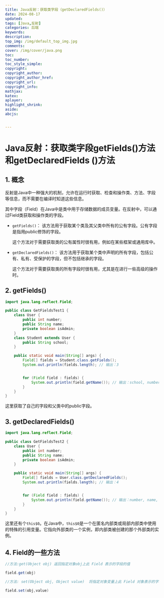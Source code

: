 ```yaml
---
title: Java反射：获取类字段（getDeclaredFields()）
date: 2024-08-17
updated:
tags: [Java,反射]
categories: 后端
keywords:
description:
top_img: /img/default_top_img.jpg
comments:
cover: /img/cover/java.png
toc:
toc_number:
toc_style_simple:
copyright:
copyright_author:
copyright_author_href:
copyright_url:
copyright_info:
mathjax:
katex:
aplayer:
highlight_shrink:
aside:
abcjs:


---
```


# Java反射：获取类字段getFields()方法和getDeclaredFields ()方法

## 1. 概念

反射是Java中一种强大的机制，允许在运行时获取、检查和操作类、方法、字段等信息，而不需要在编译时知道这些信息。

其中字段（Field）在Java中是类中用于存储数据的成员变量。在反射中，可以通过Field类获取和操作类的字段。

- `getFields()`： 该方法用于获取某个类及其父类中所有的公有字段。公有字段是指用public修饰的字段。

  这个方法对于需要获取类的公有属性时很有用，例如在某些框架或通用库中。

- `getDeclaredFields()`： 该方法用于获取某个类中声明的所有字段，包括公有、私有、受保护的字段，但不包括继承的字段。

  这个方法对于需要获取类的所有字段时很有用，尤其是在进行一些高级的操作时。



## 2. getFields()

```java
import java.lang.reflect.Field;

public class GetFieldsTest1 {
    class User {
        public int number;
        public String name;
        private boolean isAdmin;
    }
    class Student extends User {
        public String school;
    }

    public static void main(String[] args) {
        Field[] fields = Student.class.getFields();
        System.out.println(fields.length); // 输出：3


        for (Field field : fields) {
            System.out.println(field.getName()); // 输出：school, number, name, 
        }
    }
}
```

这里获取了自己的字段和父类中的public字段。

## 3. getDeclaredFields()

```java
import java.lang.reflect.Field;

public class GetFieldsTest2 {
    class User {
        public int number;
        public String name;
        private boolean isAdmin;
    }

    public static void main(String[] args) {
        Field[] fields = User.class.getDeclaredFields();
        System.out.println(fields.length); // 输出：4


        for (Field field : fields) {
            System.out.println(field.getName()); // 输出：number, name, isAdmin, this$0
        }
    }
}
```

这里还有个`this$0`。在Java中，`this$0`是一个在匿名内部类或局部内部类中使用的特殊的引用变量。它指向外部类的一个实例，即内部类被创建的那个外部类的实例。

## 4. Field的一些方法

```java
//方法:get(Object obj) 返回指定对象obj上此 Field 表示的字段的值

field.get(obj)

//方法: set(Object obj, Object value)  将指定对象变量上此 Field 对象表示的字段设置为指定的新值

field.set(obj,value)
```

